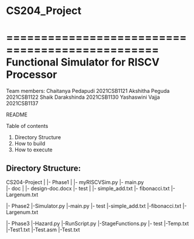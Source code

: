 # CS204_Project

================================================
Functional Simulator for RISCV Processor
================================================

Team members:
Chaitanya Pedapudi  2021CSB1121
Akshitha Peguda     2021CSB1122
Shaik Darakshinda   2021CSB1130
Yashaswini Vajja    2021CSB1137

README

Table of contents
1. Directory Structure
2. How to build
3. How to execute


Directory Structure:
--------------------
CS204-Project
  |
  |- Phase1
      |
      |- myRISCVSim.py
      |- main.py      
  |- doc
      |
      |- design-doc.docx
  |- test
      |
      |- simple_add.txt
      |- fibonacci.txt
      |- Largenum.txt
      
  |- Phase2
      |-Simulator.py
      |-main.py
  |- test
      |-simple_add.txt
      |-fibonacci.txt
      |-Largenum.txt
    
  |- Phase3
      |-Hazard.py
      |-RunScript.py
      |-StageFunctions.py
  |- test
      |-Temp.txt
      |-Test1.txt
      |-Test.asm
      |-Test.txt
     
